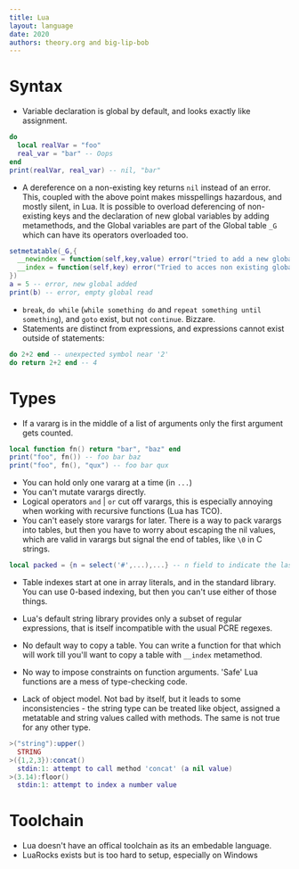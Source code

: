 ```yaml
---
title: Lua
layout: language
date: 2020
authors: theory.org and big-lip-bob
---
```


# Syntax

* Variable declaration is global by default, and looks exactly like assignment.

```lua
do
  local realVar = "foo"
  real_var = "bar" -- Oops
end
print(realVar, real_var) -- nil, "bar"
```

* A dereference on a non-existing key returns `nil` instead of an error. This, coupled with the above point makes misspellings hazardous, and mostly silent, in Lua.
It is possible to overload deferencing of non-existing keys and the declaration of new global variables by adding metamethods,
and the Global variables are part of the Global table `_G` which can have its operators overloaded too.

```lua
setmetatable(_G,{
  __newindex = function(self,key,value) error("tried to add a new global : "..key.." = "..value) end,
  __index = function(self,key) error("Tried to acces non existing global : "..key) end
})
a = 5 -- error, new global added
print(b) -- error, empty global read
```

* `break`, `do while` (`while something do` and  `repeat something until something`), and `goto` exist, but not `continue`. Bizzare.
* Statements are distinct from expressions, and expressions cannot exist outside of statements:

```lua
do 2+2 end -- unexpected symbol near '2'
do return 2+2 end -- 4
```

# Types

* If a vararg is in the middle of a list of arguments only the first argument gets counted.

```lua
local function fn() return "bar", "baz" end
print("foo", fn()) -- foo bar baz
print("foo", fn(), "qux") -- foo bar qux
```

* You can hold only one vararg at a time (in `...`) 
* You can't mutate varargs directly.
* Logical operators `and` | `or` cut off varargs, this is especially annoying when working with recursive functions (Lua has TCO).
* You can't easely store varargs for later. There is a way to pack varargs into tables,
but then you have to worry about escaping the nil values, which are valid in varargs but signal the end of tables, like `\0` in C strings.

```lua
local packed = {n = select('#',...),...} -- n field to indicate the last vararg index
```

* Table indexes start at one in array literals, and in the standard library.
You can use 0-based indexing, but then you can't use either of those things.

* Lua's default string library provides only a subset of regular expressions, that is itself incompatible with the usual PCRE regexes.
* No default way to copy a table. You can write a function for that which will work till you'll want to copy a table with `__index` metamethod.
* No way to impose constraints on function arguments. 'Safe' Lua functions are a mess of type-checking code.
* Lack of object model. Not bad by itself, but it leads to some inconsistencies - the string type can be treated like object,
assigned a metatable and string values called with methods. The same is not true for any other type.

```lua
>("string"):upper()
  STRING
>({1,2,3}):concat()
  stdin:1: attempt to call method 'concat' (a nil value)
>(3.14):floor()
  stdin:1: attempt to index a number value
```

# Toolchain

* Lua doesn't have an offical toolchain as its an embedable language.
* LuaRocks exists but is too hard to setup, especially on Windows
